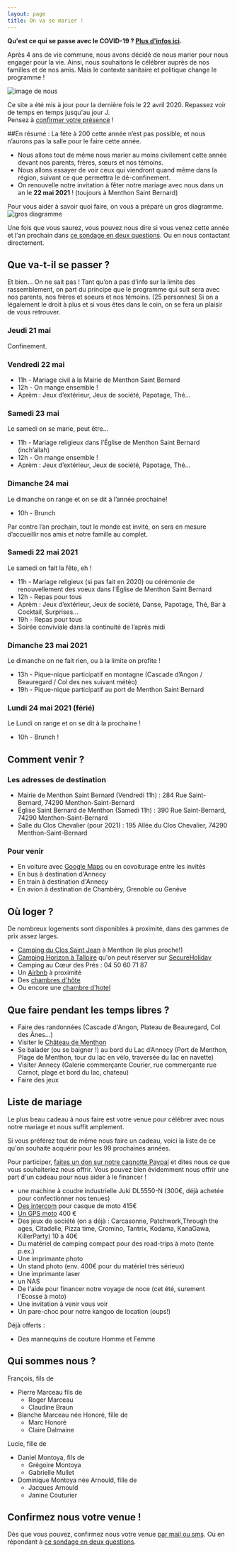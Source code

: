 ```yaml
---
layout: page
title: On va se marier !
---
```


**Qu'est ce qui se passe avec le COVID-19 ? [Plus d'infos ici](/pandemic).**


Après 4 ans de vie commune, nous avons décidé de nous marier pour nous engager pour la vie. Ainsi, nous souhaitons le célébrer auprès de nos familles et de nos amis. Mais le contexte sanitaire et politique change le programme !



![image de nous](/assets/banner_pandemic.svg)

Ce site a été mis à jour pour la dernière fois le 22 avril 2020. Repassez voir de temps en temps jusqu'au jour J.  
Pensez à [confirmer votre présence](https://docs.google.com/forms/d/e/1FAIpQLScYT0rV9Enf2myDoLE5mVnJNy8qGxbD27JnDLs2kgbEgZYQFg/viewform?usp=sf_link) !


##En résumé :
La fête à 200 cette année n’est pas possible, et nous n’aurons pas la salle pour le faire cette année.
* Nous allons tout de même nous marier au moins civilement cette année devant nos parents, frères, sœurs et nos témoins.
* Nous allons essayer de voir ceux qui viendront quand même dans la région, suivant ce que permettra le dé-confinement.
* On renouvelle notre invitation à fêter notre mariage avec nous dans un an le **22 mai 2021** ! (toujours à Menthon Saint Bernard)

Pour vous aider à savoir quoi faire, on vous a préparé un gros diagramme.
![gros diagramme](/assets/diagramme.svg)

Une fois que vous saurez, vous pouvez nous dire si vous venez cette année et l'an prochain dans [ce sondage en deux questions](https://docs.google.com/forms/d/e/1FAIpQLScYT0rV9Enf2myDoLE5mVnJNy8qGxbD27JnDLs2kgbEgZYQFg/viewform?usp=sf_link). Ou en nous contactant directement.


## Que va-t-il se passer ?
Et bien… On ne sait pas ! Tant qu’on a pas d’info sur la limite des rassemblement, on part du principe que le programme qui suit sera avec nos parents, nos frères et soeurs et nos témoins. (25 personnes)
Si on a légalement le droit à plus et si vous êtes dans le coin, on se fera un plaisir de vous retrouver.

### Jeudi 21 mai
Confinement.

### Vendredi 22 mai
* 11h - Mariage civil à la Mairie de Menthon Saint Bernard
* 12h - On mange ensemble !
* Aprèm : Jeux d’extérieur, Jeux de société, Papotage, Thé…

### Samedi 23 mai
Le samedi on se marie, peut être...
* 11h - Mariage religieux dans l’Église de Menthon Saint Bernard (inch’allah)
* 12h - On mange ensemble !
* Aprèm : Jeux d’extérieur, Jeux de société, Papotage, Thé…

### Dimanche 24 mai
Le dimanche on range et on se dit à l’année prochaine!
* 10h - Brunch


Par contre l’an prochain, tout le monde est invité, on sera en mesure d’accueillir nos amis et notre famille au complet.

### Samedi 22 mai 2021
Le samedi on fait la fête, eh !
* 11h - Mariage religieux (si pas fait en 2020) ou cérémonie de renouvellement des voeux dans l'Église de Menthon Saint Bernard
* 12h - Repas pour tous
* Aprèm : Jeux d’extérieur, Jeux de société, Danse, Papotage, Thé, Bar à Cocktail, Surprises…
* 19h - Repas pour tous
* Soirée conviviale dans la continuité de l’après midi

### Dimanche 23 mai 2021
Le dimanche on ne fait rien, ou à la limite on profite !
* 13h - Pique-nique participatif en montagne (Cascade d’Angon /  Beauregard / Col des  nes suivant météo)
* 19h - Pique-nique participatif au port de Menthon Saint Bernard

### Lundi 24 mai 2021 (férié)
Le Lundi on range et on se dit à la prochaine !
* 10h - Brunch !


## Comment venir ?
### Les adresses de destination
* Mairie de Menthon Saint Bernard (Vendredi 11h) : 284 Rue Saint-Bernard, 74290 Menthon-Saint-Bernard
* Église Saint Bernard de Menthon (Samedi 11h) : 390 Rue Saint-Bernard, 74290 Menthon-Saint-Bernard
* Salle du Clos Chevalier (pour 2021) : 195 Allée du Clos Chevalier, 74290 Menthon-Saint-Bernard


### Pour venir
* En voiture avec [Google Maps](https://www.google.fr/maps/dir//74290+Menthon-Saint-Bernard/@45.8605377,6.1597176,13z/data=!4m9!4m8!1m0!1m5!1m1!1s0x478b9192898904af:0x408ab2ae4ba9c80!2m2!1d6.194737!2d45.860543!3e0) ou en
covoiturage entre les invités
* En bus à destination d'Annecy
* En train à destination d'Annecy
* En avion à destination de Chambéry, Grenoble ou Genève

## Où loger ?
De nombreux logements sont disponibles à proximité, dans des gammes de prix assez larges.
* [Camping du Clos Saint Jean](https://www.campingclosdonjean.com/) à Menthon (le plus proche!)
* [Camping Horizon à Talloire](http://www.camping-horizon.fr/index.htm) qu'on peut réserver sur [SecureHoliday](https://premium.secureholiday.net/fr/4180/)
* Camping au Cœur des Prés : 04 50 60 71 87
* Un [Airbnb](https://www.airbnb.fr/s/Menthon~Saint~Bernard--France/homes?refinement_paths%5B%5D=%2Fhomes&current_tab_id=home_tab&selected_tab_id=home_tab&source=mc_search_bar&click_referer=t%3ASEE_ALL%7Csid%3Afd6573b7-eaff-4a36-a0e0-ca05c28d7650%7Cst%3ALANDING_PAGE_MARQUEE&ne_lat=45.90271147982516&ne_lng=6.254606644672208&sw_lat=45.83505848749692&sw_lng=6.169462601703458&zoom=13&search_by_map=true&search_type=unknown&screen_size=large&hide_dates_and_guests_filters=false&checkin=2020-05-21&checkout=2020-05-24&adults=1) à proximité
* Des [chambres d'hôte](https://www.chambres-hotes.fr/chambres-hotes-search.html?mots_cles=Menthon%20Saint-Bernard&id_ville=32487&lat_lon_centre=45.840794,6.216505&rayon=6&date_arrivee=21%2F05%2F2020&date_depart=24%2F05%2F2020&nb_adultes=1&nb_enfants=0&nb_personnes=1&nb_chambres=1&prix_mini=&prix_maxi=&capa_max_ch_famille=&section_site_default=chambreshotes&s=1)
* Ou encore une [chambre d'hotel](https://www.viamichelin.fr/web/Hotels?geoboundaries=45.8397429,6.1701107:45.8836155,6.2319088)

## Que faire pendant les temps libres ?
* Faire des randonnées (Cascade d'Angon, Plateau de Beauregard, Col des Ânes...)
* Visiter le [Château de Menthon](https://www.chateau-de-menthon.com/)
* Se balader (ou se baigner !) au bord du Lac d’Annecy (Port de Menthon, Plage de Menthon, tour du lac en vélo, traversée du lac en navette)
* Visiter Annecy (Galerie commerçante Courier, rue commerçante rue Carnot, plage et bord du lac, chateau)
* Faire des jeux

## Liste de mariage
Le plus beau cadeau à nous faire est votre venue pour célébrer avec nous notre mariage et nous suffit amplement.

Si vous préférez tout de même nous faire un cadeau, voici la liste de ce qu'on souhaite acquérir pour les 99 prochaines années.

Pour participer, [faites un don sur notre cagnotte Paypal](https://paypal.me/pools/c/8mKyJgbJcC) et dites nous ce que vous souhaiteriez nous offrir. Vous pouvez bien évidemment nous offrir une part d'un cadeau pour nous aider à le financer !

* une machine à coudre industrielle Juki DL5550-N (300€, déjà achetée pour confectionner nos tenues)
* [Des intercom](https://www.speedway.fr/194519-kit-bluetooth-cardo-scala-rider-freecom-4-duo.html) pour casque de moto 415€
* [Un GPS moto](https://www.tomtom.com/fr_fr/drive/motorcycle/products/rider-550/) 400 €
* Des jeux de société (on a déjà : Carcasonne, Patchwork,Through the ages, Citadelle, Pizza time, Cromino, Tantrix, Kodama, KanaGawa, KillerParty) 10 à 40€
* Du matériel de camping compact pour des road-trips à moto (tente p.ex.)
* Une imprimante photo
* Un stand photo (env. 400€ pour du matériel très sérieux)
* Une imprimante laser
* un NAS
* De l'aide pour financer notre voyage de noce (cet été, surement l'Ecosse à moto)
* Une invitation à venir vous voir
* Un pare-choc pour notre kangoo de location (oups!)

Déjà offerts :
* Des mannequins de couture Homme et Femme

## Qui sommes nous ?
François, fils de
* Pierre Marceau fils de
  * Roger Marceau
  * Claudine Braun
* Blanche Marceau née Honoré, fille de
  * Marc Honoré
  * Claire Dalmaine

Lucie, fille de
* Daniel Montoya, fils de
  * Grégoire Montoya
  * Gabrielle Mullet
* Dominique Montoya née Arnould, fille de
  * Jacques Arnould
  * Janine Couturier

## Confirmez nous votre venue !
Dès que vous pouvez, confirmez nous votre venue [par mail ou sms](/contact).
Ou en répondant à [ce sondage en deux questions](https://docs.google.com/forms/d/e/1FAIpQLScYT0rV9Enf2myDoLE5mVnJNy8qGxbD27JnDLs2kgbEgZYQFg/viewform?usp=sf_link).
